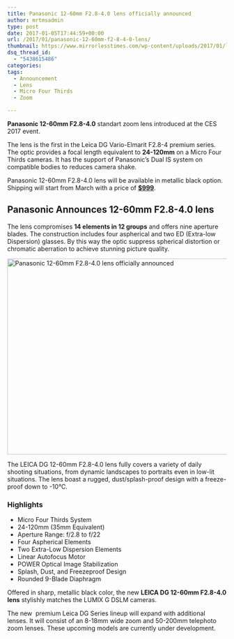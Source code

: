 ```yaml
---
title: Panasonic 12-60mm F2.8-4.0 lens officially announced
author: mrtmsadmin
type: post
date: 2017-01-05T17:44:59+00:00
url: /2017/01/panasonic-12-60mm-f2-8-4-0-lens/
thumbnail: https://www.mirrorlesstimes.com/wp-content/uploads/2017/01/leica-dg-12-60mm-f2-8-4-0-lens-side.jpg
dsq_thread_id:
  - "5438615486"
categories:
tags:
  - Announcement
  - Lens
  - Micro Four Thirds
  - Zoom

---
```

**Panasonic 12-60mm F2.8-4.0** standart zoom lens introduced at the CES 2017 event.

The lens is the first in the Leica DG Vario-Elmarit F2.8-4 premium series. The optic provides a focal length equivalent to **24-120mm** on a Micro Four Thirds cameras. It has the support of Panasonic’s Dual IS system on compatible bodies to reduces camera shake.

Panasonic 12-60mm F2.8-4.0 lens will be available in metallic black option. Shipping will start from March with a price of **<a class="ext-link" title="" href="http://amzn.to/2iSzLdr" target="_blank" rel="external nofollow">$999</a>**.<!--more-->

## Panasonic Announces 12-60mm F2.8-4.0 lens

The lens compromises **14 elements in 12 groups** and offers nine aperture blades. The construction includes four aspherical and two ED (Extra-low Dispersion) glasses. By this way the optic suppress spherical distortion or chromatic aberration to achieve stunning picture quality.

[<img class="aligncenter wp-image-872 size-full" title="Panasonic 12-60mm F2.8-4.0 lens officially announced" src="https://i1.wp.com/www.mirrorlesstimes.com/wp-content/uploads/2017/01/leica-dg-12-60mm-f2-8-4-0-lens.jpg?resize=600%2C450&#038;ssl=1" alt="Panasonic 12-60mm F2.8-4.0 lens officially announced" width="600" height="450" srcset="https://i1.wp.com/www.mirrorlesstimes.com/wp-content/uploads/2017/01/leica-dg-12-60mm-f2-8-4-0-lens.jpg?w=1200&ssl=1 1200w, https://i1.wp.com/www.mirrorlesstimes.com/wp-content/uploads/2017/01/leica-dg-12-60mm-f2-8-4-0-lens.jpg?resize=300%2C225&ssl=1 300w, https://i1.wp.com/www.mirrorlesstimes.com/wp-content/uploads/2017/01/leica-dg-12-60mm-f2-8-4-0-lens.jpg?resize=768%2C576&ssl=1 768w, https://i1.wp.com/www.mirrorlesstimes.com/wp-content/uploads/2017/01/leica-dg-12-60mm-f2-8-4-0-lens.jpg?resize=1024%2C768&ssl=1 1024w" sizes="(max-width: 600px) 100vw, 600px" data-recalc-dims="1" />][1]

The LEICA DG 12-60mm F2.8-4.0 lens fully covers a variety of daily shooting situations, from dynamic landscapes to portraits even in low-lit situations. The lens boast a rugged, dust/splash-proof design with a freeze-proof down to -10℃.

### Highlights

  * Micro Four Thirds System
  * 24-120mm (35mm Equivalent)
  * Aperture Range: f/2.8 to f/22
  * Four Aspherical Elements
  * Two Extra-Low Dispersion Elements
  * Linear Autofocus Motor
  * POWER Optical Image Stabilization
  * Splash, Dust, and Freezeproof Design
  * Rounded 9-Blade Diaphragm

Offered in sharp, metallic black color, the new **LEICA DG 12-60mm F2.8-4.0 lens** stylishly matches the LUMIX G DSLM cameras.

The new  premium Leica DG Series lineup will expand with additional lenses. It will consist of an 8-18mm wide zoom and 50-200mm telephoto zoom lenses. These upcoming models are currently under development.

 [1]: https://i1.wp.com/www.mirrorlesstimes.com/wp-content/uploads/2017/01/leica-dg-12-60mm-f2-8-4-0-lens.jpg?ssl=1